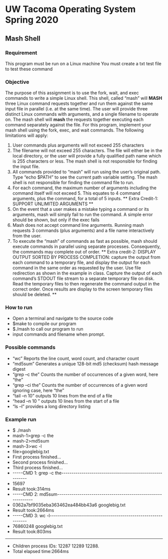 # UW Tacoma Operating System Spring 2020

## Mash Shell

### Requirement
This program must be run on a Linux machine
You must create a txt test file to test these command

### Objective 
The purpose of this assignment is to use the fork, wait, and exec commands to write a simple Linux shell. This shell, called “mash” will **MASH** three Linux command requests together and run them against the same input file in parallel (i.e. at the same time). The user will provide three distinct Linux commands with arguments, and a single filename to operate on. The mash shell will **mash** the requests together executing each command separately against the file.
For this program, implement your mash shell using the fork, exec, and wait commands. The following limitations will apply:
1. User commands plus arguments will not exceed 255 characters
2. The filename will not exceed 255 characters. The file will either be in the local directory, or the user will provide a fully qualified path name which is 255 characters or less. The mash shell is not responsible for finding the input file.
3. All commands provided to “mash” will run using the user’s original path. Type “echo $PATH” to see the current path variable setting.
The mash shell is not responsible for finding the command file to run.
4. For each command, the maximum number of arguments including the command itself will not exceed 5. This equates to 4 command arguments, plus the command, for a total of 5 inputs.
** Extra Credit-1: SUPPORT UNLIMITED ARGUMENTS **
5. On the event that a user makes a mistake typing a command or its arguments, mash will simply fail to run the command. A simple error should be shown, but only if the exec fails
6. Mash does not accept command line arguments. Running mash requests 3 commands (plus arguments) and a file name interactively from the user.
7. To execute the “mash” of commands as fast as possible, mash should execute commands in parallel using separate processes. Consequently, the commands may complete out of order.
** Extra credit-2: DISPLAY OUTPUT SORTED BY PROCESS COMPLETION: capture the output from each command to a temporary file, and display the output for each command in the same order as requested by the user. Use file redirection as shown in the example in class. Capture the output of each command’s STDOUT file stream to a separate temporary file on disk. Read the temporary files to then regenerate the command output in the correct order. Once results are display to the screen temporary files should be deleted. **

### How to run
* Open a terminal and navigate to the source code
* $make to compile our program
* $./mash to call our program to run
* input commands and filename when prompt. 

### Possible commands
* “wc”                   Reports the line count, word count, and character count
* “md5sum”               Generates a unique 128-bit md5 (checksum) hash message digest
* “grep –c the”          Counts the number of occurrences of a given word, here “the”
* “grep –ci the”         Counts the number of occurrences of a given word ignoring case, here “the”
* “tail –n 10”           outputs 10 lines from the end of a file
* “head –n 10 ”          outputs 10 lines from the start of a file
* “ls –l”                provides a long directory listing

### Example run
* $ ./mash
* mash-1>grep -c the
* mash-2>md5sum
* mash-3>wc -l
* file>googlebig.txt
* First process finished...
* Second process finished...
* Third process finished...
* -----CMD 1: grep -c the--------------------------------------------------------- 
* 15697
* Result took:314ms
* -----CMD 2: md5sum-------------------------------------------------------------- 
* 0362a7bf9035eba363462ea484bb43a6 googlebig.txt
* Result took:2664ms
* -----CMD 3: wc -l--------------------------------------------------------------- 
* 76860248 googlebig.txt
* Result took:803ms 
--------------------------------------------------------------------------------
* Children process IDs: 12287 12289 12288.
* Total elapsed time:2664ms